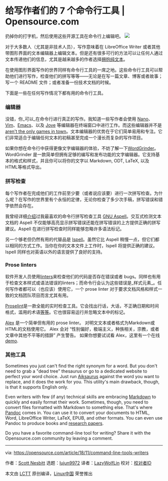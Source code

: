 给写作者们的 7 个命令行工具 | Opensource.com
======
扔掉你的打字机，然后使用这些开源工具在命令行上编辑吧。
![](https://opensource.com/sites/default/files/styles/image-full-size/public/lead-images/terminal_command_linux_desktop_code.jpg?itok=p5sQ6ODE)

对于大多数人（尤其是非技术人员），写作意味着在 LibreOffice Writer 或者其他带图形界面的文本编辑器上编辑文本。但是还有很多可行的方法可以让任何人通过文本传递他们的信息，尤其是越来越多的作者选择[拥抱纯文本][1]。

在使用图形界面写作的世界同样有命令行工具的一席之地。这些命令行工具可以帮助他们进行写作，检查他们的拼写等等——无论是在写一篇文章、博客或者故事；写一个 README 文件；或者准备一份技术文档的时候。

下面是一些在任何写作情况下都有用的命令行工具。

### 编辑器

没错，你_可以_在命令行进行真正的写作。我知道一些写作者会使用 [Nano][2]、[Vim][3]、[Emacs][4]、以及 [Jove][5] 等编辑器在终端窗口中进行工作。而这些编辑器并不是[aren't the only games in town][6]。文本编辑器的优势在于它们简单易用和专注。它们非常适合于编辑任何文本的初稿甚至完成一个漫长而复杂的写作项目。

如果你想在命令行中获得更像文字编辑器的体验，不妨了解一下[WordGrinder][7]。WordGrinder 是一款简单但拥有足够的编写和发布功能的文字编辑器。它支持基本的格式和样式，并且你可以将你的文字以 Markdown, ODT, LaTeX, 以及 HTML等格式导出。

### 拼写检查

每个写作者在完成他们的工作前至少要（或者说应该要）进行一次拼写检查。为什么呢？在写作的世界里有个永恒的定律，无论你检查了多少次手稿，拼写错误和错字依然会存在。

我曾经详细[介绍][9]过我最喜欢的命令行拼写检查工具 [GNU Aspell][8]。交互式检测文本文档的 Aspell 不仅能够高亮显示拼写错误还能在拼写错误的上方提供正确的拼写建议。Aspell 在进行拼写检查时同样能够忽略许多语法标记。

另一个够老但仍然有用的代替品是 [Ispell][10]。虽然它比 Aspell 稍慢一点，但它们都以相同的方式工作。当你在你的文本文件上工作时，Ispell 将提供正确的建议。Ispell 同样也对英语以外的语言提供了良好的支持。

### Prose linters

软件开发人员使用[linters][11]来检查他们的代码是否存在错误或者 bugs。同样也有用于检查文本样式或语法错误的linters；而命令行会认为这些错误是_样式元素_。任何写作者都可以（也应该）使用它，一个 prose linter 对于要求文档风格和样式一致的文档团队项目而言尤其有用。

[Proselint][12]是一款全能的实时检查工具。它会找出行话，大话，不正确日期和时间格式，滥用的术语[等等][13]。它也很容易运行并忽略文本中的标记。

[Alex][14] 是一个简单但有用的 prose linter。 对明文文本或者格式为Markdown或HTML的文档使用它。 Alex 会对 “性别偏好，极端主义，种族相关，宗教，或者文章中其他不平等的措辞” 产生警告。 如果你想要试试看 Alex，这里有一个在线[demo][15].

### 其他工具

Sometimes you just can't find the right synonym for a word. But you don't need to grab a "dead tree" thesaurus or go to a dedicated website to perfect your word choice. Just run [Aiksaurus][16] against the word you want to replace, and it does the work for you. This utility's main drawback, though, is that it supports English only.

Even writers with few (if any) technical skills are embracing [Markdown][17] to quickly and easily format their work. Sometimes, though, you need to convert files formatted with Markdown to something else. That's where [Pandoc][18] comes in. You can use it to convert your documents to HTML, Word, LibreOffice Writer, LaTeX, EPUB, and other formats. You can even use Pandoc to produce books and [research papers][19].

Do you have a favorite command-line tool for writing? Share it with the Opensource.com community by leaving a comment.

--------------------------------------------------------------------------------

via: https://opensource.com/article/18/11/command-line-tools-writers

作者：[Scott Nesbitt][a]
选题：[lujun9972][b]
译者：[LazyWolfLin](https://github.com/LazyWolfLin)
校对：[校对者ID](https://github.com/校对者ID)

本文由 [LCTT](https://github.com/LCTT/TranslateProject) 原创编译，[Linux中国](https://linux.cn/) 荣誉推出

[a]: https://opensource.com/users/scottnesbitt
[b]: https://github.com/lujun9972
[1]: https://plaintextproject.online
[2]: https://www.nano-editor.org/
[3]: https://www.vim.org
[4]: https://www.gnu.org/software/emacs/
[5]: https://opensource.com/article/17/1/jove-lightweight-alternative-vim
[6]: https://en.wikipedia.org/wiki/List_of_text_editors#Text_user_interface
[7]: https://cowlark.com/wordgrinder/
[8]: http://aspell.net/
[9]: https://opensource.com/article/18/2/how-check-spelling-linux-command-line-aspell
[10]: https://www.cs.hmc.edu/~geoff/ispell.html
[11]: https://en.wikipedia.org/wiki/Lint_(software)
[12]: http://proselint.com/
[13]: http://proselint.com/checks/
[14]: https://github.com/get-alex/alex
[15]: https://alexjs.com/#demo
[16]: http://aiksaurus.sourceforge.net/
[17]: https://en.wikipedia.org/wiki/Markdown
[18]: https://pandoc.org
[19]: https://opensource.com/article/18/9/pandoc-research-paper
